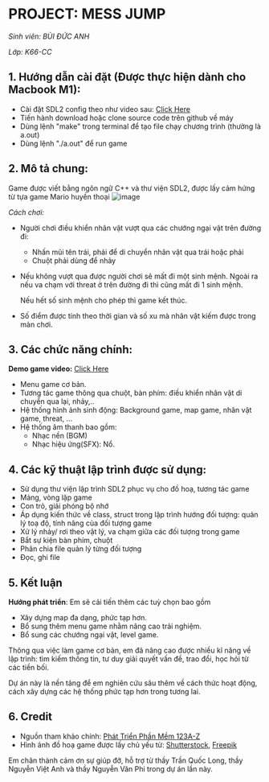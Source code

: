# **PROJECT: MESS JUMP** 
 *Sinh viên: BÙI ĐỨC ANH*
 
 *Lớp: K66-CC*

## 1. Hướng dẫn cài đặt (Được thực hiện dành cho Macbook M1):
   - Cài đặt SDL2 config theo như video sau: [Click Here](https://www.youtube.com/watch?v=GROeu4fL730&t=241s)
   - Tiến hành download hoặc clone source code trên github về máy
   - Dùng lệnh "make" trong terminal để tạo file chạy chương trình (thường là a.out)
   - Dùng lệnh "./a.out" để run game

## 2. Mô tả chung:
  Game được viết bằng ngôn ngữ C++ và thư viện SDL2, được lấy cảm hứng từ tựa game Mario huyền thoại
  ![image](https://user-images.githubusercontent.com/90144218/172061280-3840a259-c90e-4c9b-ab6c-37fa62baa3ed.png)

  *Cách chơi:* 
  - Người chơi điều khiển nhân vật vượt qua các chướng ngại vật trên đường đi:
     - Nhấn mũi tên trái, phải để di chuyển nhân vật qua trái hoặc phải
     - Chuột phải dùng để nhảy
  - Nếu không vượt qua được người chơi sẽ mất đi một sinh mệnh. Ngoài ra nếu va chạm với threat ở trên đường đi thì cũng mất đi 1 sinh mệnh.

       Nếu hết số sinh mệnh cho phép thì game kết thúc.
  - Số điểm được tính theo thời gian và số xu mà nhân vật kiếm được trong màn chơi.

## 3. Các chức năng chính:
  **Demo game video:** [Click Here](https://youtu.be/z4kHxijBjrU)
  - Menu game cơ bản.
  - Tương tác game thông qua chuột, bàn phím: điều khiển nhân vật di chuyển qua lại, nhảy,..
  - Hệ thống hình ảnh sinh động: Background game, map game, nhân vật game, threat, ...
  - Hệ thống âm thanh bao gồm:
    - Nhạc nền (BGM)
    - Nhạc hiệu ứng(SFX): Nổ.

## 4. Các kỹ thuật lập trình được sử dụng:
 - Sử dụng thư viện lập trình SDL2 phục vụ cho đồ hoạ, tương tác game 
 - Mảng, vòng lặp game
 - Con trỏ, giải phóng bộ nhớ
 - Áp dụng kiến thức về class, struct trong lập trình hướng đối tượng: quản lý toạ độ, tính năng của đối tượng game
 - Xử lý nhảy/ rơi theo vật lý, va chạm giữa các đối tượng trong game
 - Bắt sự kiện bàn phím, chuột
 - Phân chia file quản lý từng đối tượng 
 - Đọc, ghi file

## 5. Kết luận
 **Hướng phát triển**: 
Em sẽ cải tiến thêm các tuỳ chọn bao gồm
 - Xây dựng map đa dạng, phức tạp hơn. 
 - Bổ sung thêm menu game nhằm nâng cao trải nghiệm.
 - Bổ sung các chướng ngại vật, level game.

Thông qua việc làm game cơ bản, em đã nâng cao được nhiều kĩ năng về lập trình: tìm kiếm thông tin, tư duy giải quyết vấn đề, trao đổi, học hỏi từ các tiền bối. 

Dự án này là nền tảng để em nghiên cứu sâu thêm về cách thức hoạt động, cách xây dựng các hệ thống phức tạp hơn trong tương lai.

## 6. Credit
- Nguồn tham khảo chính: [Phát Triển Phần Mềm 123A-Z](https://www.youtube.com/c/Ph%C3%A1tTri%E1%BB%83nPh%E1%BA%A7nM%E1%BB%81m123AZ)
- Hình ảnh đồ hoạ game được lấy chủ yếu từ: [Shutterstock](https://www.shutterstock.com/vi), [Freepik](https://www.freepik.com/popular)

Em chân thành cảm ơn sự giúp đỡ, hỗ trợ từ thầy Trần Quốc Long, thầy Nguyễn Việt Anh và thầy Nguyễn Văn Phi trong dự án lần này.


